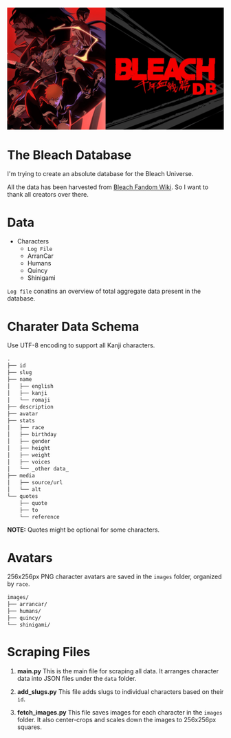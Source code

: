 ![Bleach Banner](banner.png "Banner")

# The Bleach Database

I'm trying to create an absolute database for the Bleach Universe.

All the data has been harvested from [Bleach Fandom Wiki](https://bleach.fandom.com/wiki/Bleach_Wiki).
So I want to thank all creators over there.

# Data

- Characters
    - `Log File`
    - ArranCar
    - Humans
    - Quincy
    - Shinigami

`Log file` conatins an overview of total aggregate data present in the database.

# Charater Data Schema

Use UTF-8 encoding to support all Kanji characters.

```
.
├── id
├── slug
├── name
│   ├── english
│   ├── kanji
│   └── romaji
├── description
├── avatar
├── stats
│   ├── race
│   ├── birthday
│   ├── gender
│   ├── height
│   ├── weight
│   ├── voices
│   └── _other data_
├── media
│   ├── source/url
│   └── alt
└── quotes
    ├── quote
    ├── to
    └── reference
```

**NOTE:** Quotes might be optional for some characters.

# Avatars

256x256px PNG character avatars are saved in the `images` folder, organized by `race`.

```
images/
├── arrancar/
├── humans/
├── quincy/
└── shinigami/
```

# Scraping Files

1. **main.py**
   This is the main file for scraping all data. It arranges character data into JSON files under the `data` folder.

2. **add_slugs.py**
   This file adds slugs to individual characters based on their `id`.

3. **fetch_images.py**
   This file saves images for each character in the `images` folder. It also center-crops and scales down the images to 256x256px squares.
